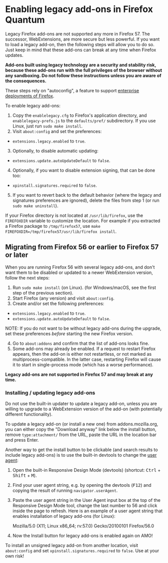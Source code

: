 # Enabling legacy add-ons in Firefox Quantum
Legacy Firefox add-ons are not supported any more in Firefox 57.
The successor, WebExtensions, are more secure but less powerful.
If you want to load a legacy add-on, then the following steps will allow you to
do so. Just keep in mind that these add-ons can break at any time when Firefox
updates.

**Add-ons built using legacy technology are a security and stability risk,
because these add-ons run with the full privileges of the browser without any
sandboxing.
Do not follow these instructions unless you are aware of the consequences.**

These steps rely on "autoconfig", a feature to support
[enterprise deployments of Firefox](https://developer.mozilla.org/en-US/Firefox/Enterprise_deployment#Configuration).

To enable legacy add-ons:

1. Copy the `enablelegacy.cfg` to Firefox's application directory,
   and `enablelegacy-prefs.js` to the `defaults/pref/` subdirectory.
   If you use Linux, just run `sudo make install`.
2. Visit `about:config` and set the preferences:

  - `extensions.legacy.enabled` to `true`.

3. Optionally, to disable automatic updating:

  - `extensions.update.autoUpdateDefault` to `false`.

4. Optionally, if you want to disable extension signing, that can be done too:

  - `xpinstall.signatures.required` to `false`.

5. If you want to revert back to the default behavior
   (where the legacy and signatures preferences are ignored),
   delete the files from step 1 (or run `sudo make uninstall`).

If your Firefox directory is not located at `/usr/lib/firefox`,
use the `FIREFOXDIR` variable to customize the location.
For example if you extracted a Firefox package to `/tmp/firefox57`,
use `make FIREFOXDIR=/tmp/firefox57/usr/lib/firefox install`.


## Migrating from Firefox 56 or earlier to Firefox 57 or later

When you are running Firefox 56 with several legacy add-ons,
and don't want them to be disabled or updated to a newer
WebExtension version, follow the next steps:

1. Run `sudo make install` (on Linux).
   (for Windows/macOS, see the first step of the previous section).
2. Start Firefox (any version) and visit `about:config`.
3. Create and/or set the following preferences:

  - `extensions.legacy.enabled` to `true`.
  - `extensions.update.autoUpdateDefault` to `false`.

  NOTE: If you do not want to be without legacy add-ons during the upgrade,
  set these preferences *before* starting the new Firefox version.

4. Go to `about:addons` and confirm that the list of add-ons looks fine.
5. Some add-ons may already be enabled. If a request to restart Firefox
   appears, then the add-on is either not restartless, or not marked as
   multiprocess-compatible. In the latter case, restarting Firefox will
   cause it to start in single-process mode (which has a worse performance).

**Legacy add-ons are not supported in Firefox 57 and may break at any time.**


### Installing / updating legacy add-ons

Do not use the built-in updater to update a legacy add-on, unless you are
willing to upgrade to a WebExtension version of the add-on (with potentially
different functionality).

To update a legacy add-on (or install a new one) from addons.mozilla.org, you
can either copy the "Download anyway" link below the install button, remove
`type:attachment/` from the URL, paste the URL in the location bar and press
Enter.

Another way to get the install button to be clickable (and search results to
include legacy add-ons) is to use the built-in devtools to change the
[user agent](https://developer.mozilla.org/en-US/docs/Web/HTTP/Headers/User-Agent/Firefox):

1. Open the built-in Responsive Design Mode (devtools)
   (shortcut: <kbd>Ctrl</kbd> + <kbd>Shift</kbd> + <kbd>M</kbd>).
2. Find your user agent string, e.g. by opening the devtools (<kbd>F12</kbd>)
   and copying the result of running `navigator.userAgent`.
3. Paste the user agent string in the User Agent input box at the top of the
   Responsive Design Mode tool, change the last number to 56 and click inside
   the page to refresh. Here is an example of a user agent string that enables
   installation of legacy add-ons (for Linux):  

     Mozilla/5.0 (X11; Linux x86_64; rv:57.0) Gecko/20100101 Firefox/56.0

4. Now the Install button for legacy add-ons is enabled again on AMO!

To install an unsigned legacy add-on from another location, visit `about:config`
and set `xpinstall.signatures.required` to `false`. Use at your own risk!
